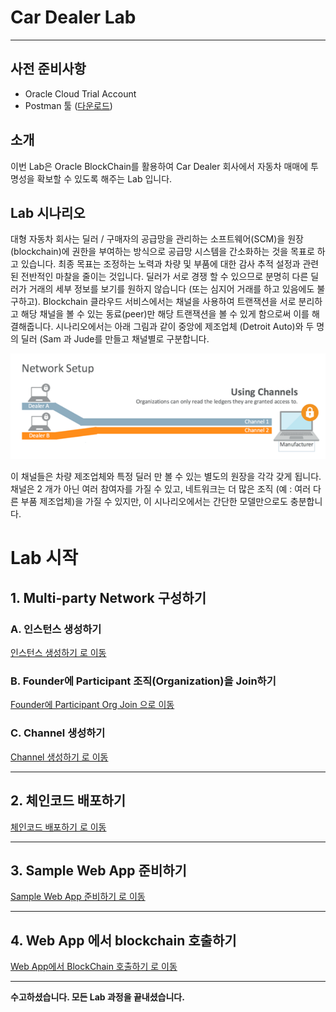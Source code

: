 # Car Dealer Lab #
-----
## 사전 준비사항 ##
+ Oracle Cloud Trial Account
+ Postman 툴 ([다운로드](https://www.getpostman.com/apps))

## 소개 ##
이번 Lab은 Oracle BlockChain를 활용하여 Car Dealer 회사에서 자동차 매매에 투명성을 확보할 수 있도록 해주는 Lab 입니다.

## Lab 시나리오
대형 자동차 회사는 딜러 / 구매자의 공급망을 관리하는 소프트웨어(SCM)을 원장 (blockchain)에 권한을 부여하는 방식으로 공급망 시스템을 간소화하는 것을 목표로 하고 있습니다. 최종 목표는 조정하는 노력과 차량 및 부품에 대한 감사 추적 설정과 관련된 전반적인 마찰을 줄이는 것입니다.
딜러가 서로 경쟁 할 수 있으므로 분명히 다른 딜러가 거래의 세부 정보를 보기를 원하지 않습니다 (또는 심지어 거래를 하고 있음에도 불구하고). Blockchain 클라우드 서비스에서는 채널을 사용하여 트랜잭션을 서로 분리하고 해당 채널을 볼 수 있는 동료(peer)만 해당 트랜잭션을 볼 수 있게 함으로써 이를 해결해줍니다.
시나리오에서는 아래 그림과 같이 중앙에 제조업체 (Detroit Auto)와 두 명의 딜러 (Sam 과 Jude를 만들고 채널별로 
구분합니다.

![](images/scenario.png)

이 채널들은 차량 제조업체와 특정 딜러 만 볼 수 있는 별도의 원장을 각각 갖게 됩니다. 채널은 2 개가 아닌 여러 참여자를 가질 수 있고, 네트워크는 더 많은 조직 (예 : 여러 다른 부품 제조업체)을 가질 수 있지만, 이 시나리오에서는 간단한 모델만으로도 충분합니다.

# Lab 시작

## 1. Multi-party Network 구성하기
### A. 인스턴스 생성하기
[인스턴스 생성하기 로 이동](createinstance.md)

### B. Founder에 Participant 조직(Organization)을 Join하기
[Founder에 Participant Org Join 으로 이동](joinorg.md)

### C. Channel 생성하기
[Channel 생성하기 로 이동](createchannel.md)

---

## 2. 체인코드 배포하기
[체인코드 배포하기 로 이동](chaincode_deploy.md)

---

## 3. Sample Web App 준비하기
[Sample Web App 준비하기 로 이동](create_sampleapp.md)

---

## 4. Web App 에서 blockchain 호출하기
[Web App에서 BlockChain 호출하기 로 이동](invoke_blockchain.md)

-----
<b>수고하셨습니다. 모든 Lab 과정을 끝내셨습니다.</b>